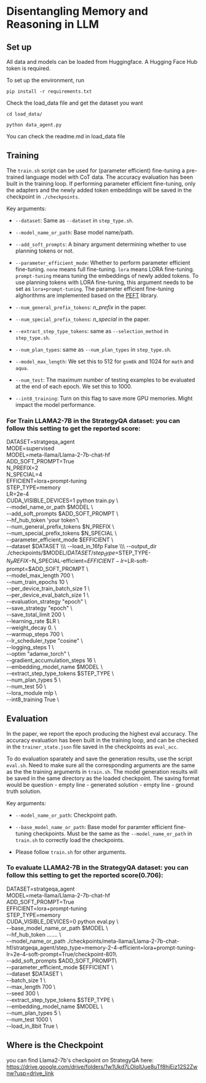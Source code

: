 # Disentangling Memory and Reasoning in LLM


## Set up 

All data and models can be loaded from Huggingface. A Hugging Face Hub token is required. 

To set up the environment, run
```
pip install -r requirements.txt 
```

Check the load_data file and get the dataset you want
```
cd load_data/

python data_agent.py 
```
You can check the readme.md in load_data file

## Training

The `train.sh` script can be used for (parameter efficient) fine-tuning a pre-trained language model with CoT data. The accuracy evaluation has been built in the training loop. If performing parameter efficient fine-tuning, only the adapters and the newly added token embeddings will be saved in the checkpoint in `./checkpoints`.

Key arguments:

* `--dataset`: Same as `--dataset` in `step_type.sh`.

* `--model_name_or_path`: Base model name/path.

* `--add_soft_prompts`: A binary argument determining whether to use planning tokens or not.

* `--parameter_efficient_mode`: Whether to perform parameter efficient fine-tuning. `none` means full fine-tuning. `lora` means LORA fine-tuning. `prompt-tuning` means tuning the embeddings of newly added tokens. To use planning tokens with LORA fine-tuning, this argument needs to be set as `lora+prompt-tuning`. The parameter efficient fine-tuning alghorithms are implemented based on the [PEFT](https://github.com/huggingface/peft) library. 

* `--num_general_prefix_tokens`: *n_prefix* in the paper.

* `--num_special_prefix_tokens`: *n_special* in the paper.

* `--extract_step_type_tokens`: same as `--selection_method` in `step_type.sh`.

* `--num_plan_types`: same as `--num_plan_types` in `step_type.sh`.

* `--model_max_length`: We set this to 512 for `gsm8k` and 1024 for `math` and `aqua`.

* `--num_test`: The maximum number of testing examples to be evaluated at the end of each epoch. We set this to 1000.

* `--int8_training`: Turn on this flag to save more GPU memories. Might impact the model performance.

### For Train LLAMA2-7B in the StrategyQA dataset: you can follow this setting to get the reported score:
DATASET=stratgeqa_agent\
MODE=supervised\
MODEL=meta-llama/Llama-2-7b-chat-hf\
ADD_SOFT_PROMPT=True\
N_PREFIX=2\
N_SPECIAL=4\
EFFICIENT=lora+prompt-tuning\
STEP_TYPE=memory\
LR=2e-4\
CUDA_VISIBLE_DEVICES=1 python train.py \\\
    --model_name_or_path $MODEL \\\
    --add_soft_prompts $ADD_SOFT_PROMPT \\\
    --hf_hub_token 'your token'\\\
    --num_general_prefix_tokens $N_PREFIX \\\
    --num_special_prefix_tokens $N_SPECIAL \\\
    --parameter_efficient_mode $EFFICIENT \\\
    --dataset $DATASET \\\
    --load_in_16fp False \\\
    --output_dir ./checkpoints/$MODEL/$DATASET/step_type=$STEP_TYPE-$N_PREFIX-$N_SPECIAL-efficient=$EFFICIENT-lr=$LR-soft-prompt=$ADD_SOFT_PROMPT \\\
    --model_max_length 700 \\\
    --num_train_epochs 10 \\\
    --per_device_train_batch_size 1 \\\
    --per_device_eval_batch_size 1 \\\
    --evaluation_strategy "epoch" \\\
    --save_strategy "epoch" \\\
    --save_total_limit 200 \\\
    --learning_rate $LR \\\
    --weight_decay 0. \\\
    --warmup_steps 700 \\\
    --lr_scheduler_type "cosine" \\\
    --logging_steps 1 \\\
    --optim "adamw_torch" \\\
    --gradient_accumulation_steps 16 \\\
    --embedding_model_name $MODEL \\\
    --extract_step_type_tokens $STEP_TYPE \\\
    --num_plan_types 5 \\\
    --num_test 50 \\\
    --lora_module mlp \\\
    --int8_training True \

## Evaluation

In the paper, we report the epoch producing the highest eval accuracy. The accuracy evaluation has been built in the training loop, and can be checked in the `trainer_state.json` file saved in the checkpoints as `eval_acc`.

To do evaluation sparately and save the generation results, use the script `eval.sh`. Need to make sure all the corresponding arguments are the same as the the training arguments in `train.sh`. The model generation results will be saved in the same directory as the loaded checkpoint. The saving format would be question - empty line - generated solution - empty line - ground truth solution.

Key arguments:

* `--model_name_or_path`: Checkpoint path. 

* `--base_model_name_or_path`: Base model for paramter efficient fine-tuning checkpoints. Must be the same as the `--model_name_or_path` in `train.sh` to correctly load the checkpoints.

* Please follow `train.sh` for other arguments.

### To evaluate LLAMA2-7B in the StrategyQA dataset: you can follow this setting to get the reported score(0.706):
DATASET=stratgeqa_agent\
MODEL=meta-llama/Llama-2-7b-chat-hf\
ADD_SOFT_PROMPT=True\
EFFICIENT=lora+prompt-tuning\
STEP_TYPE=memory\
CUDA_VISIBLE_DEVICES=0 python eval.py \\\
    --base_model_name_or_path $MODEL \\\
    --hf_hub_token ....... \\\
    --model_name_or_path ./checkpoints/meta-llama/Llama-2-7b-chat-hf/stratgeqa_agent/step_type=memory-2-4-efficient=lora+prompt-tuning-lr=2e-4-soft-prompt=True/checkpoint-801\\\
    --add_soft_prompts $ADD_SOFT_PROMPT\\\
    --parameter_efficient_mode $EFFICIENT \\\
    --dataset $DATASET \\\
    --batch_size 1 \\\
    --max_length 700 \\\
    --seed 300 \\\
    --extract_step_type_tokens $STEP_TYPE \\\
    --embedding_model_name $MODEL \\\
    --num_plan_types 5 \\\
    --num_test 1000 \\\
    --load_in_8bit True \

## Where is the Checkpoint
you can find Llama2-7b's checkpoint on StrategyQA here: https://drive.google.com/drive/folders/1w1Ukd7LOlqlUue8uTf8hjEiz12S2Zwnw?usp=drive_link
